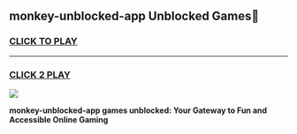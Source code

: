 
## monkey-unblocked-app Unblocked Games👋
<h3>
<a href="https://news.freeplayer.one?title=monkey-unblocked-app&ref=16F">CLICK TO PLAY</a></h3>
<hr>

<h3>
<a href="https://news.freeplayer.one?title=monkey-unblocked-app&ref=16F">CLICK 2 PLAY</a>
  
</h3>

<a href="https://news.freeplayer.one?title=monkey-unblocked-app&ref=16F/"><img src="https://clearcache.store/games.png"></a>


**monkey-unblocked-app games unblocked: Your Gateway to Fun and Accessible Online Gaming**
